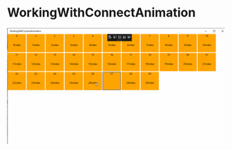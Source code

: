 # WorkingWithConnectAnimation
<p align="center">
  <img src="https://github.com/ZhuMingHao/WorkingWithConnectAnimation/blob/master/hello.gif" />
</p>
